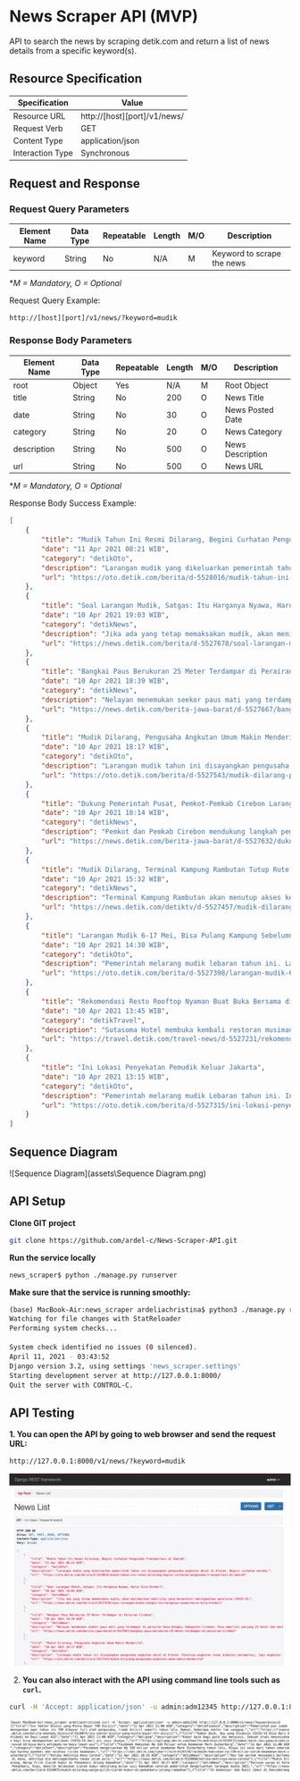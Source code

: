 # News Scraper API (MVP)
API to search the news by scraping detik.com and return a list of news details from a specific keyword(s).



## Resource Specification

| Specification    | Value                         |
| ---------------- | ----------------------------- |
| Resource URL     | http://\[host][port]/v1/news/ |
| Request Verb     | GET                           |
| Content Type     | application/json              |
| Interaction Type | Synchronous                   |



## Request and Response

### Request Query Parameters

| Element Name | Data Type | Repeatable | Length | M/O  | Description                |
| ------------ | --------- | ---------- | ------ | ---- | -------------------------- |
| keyword      | String    | No         | N/A    | M    | Keyword to scrape the news |

**M = Mandatory, O = Optional*

Request Query Example:

```bash
http://[host][port]/v1/news/?keyword=mudik
```



### Response Body Parameters

| Element Name | Data Type | Repeatable | Length | M/O  | Description      |
| ------------ | --------- | ---------- | ------ | ---- | ---------------- |
| root         | Object    | Yes        | N/A    | M    | Root Object      |
| title        | String    | No         | 200    | O    | News Title       |
| date         | String    | No         | 30     | O    | News Posted Date |
| category     | String    | No         | 20     | O    | News Category    |
| description  | String    | No         | 500    | O    | News Description |
| url          | String    | No         | 500    | O    | News URL         |

**M = Mandatory, O = Optional*

Response Body Success Example:

```json
[
    {
        "title": "Mudik Tahun Ini Resmi Dilarang, Begini Curhatan Pengusaha Transportasi di Daerah",
        "date": "11 Apr 2021 08:21 WIB",
        "category": "detikOto",
        "description": "Larangan mudik yang dikeluarkan pemerintah tahun ini disayangkan pengusaha angkutan darat di Klaten. Begini curhatan mereka.",
        "url": "https://oto.detik.com/berita/d-5528016/mudik-tahun-ini-resmi-dilarang-begini-curhatan-pengusaha-transportasi-di-daerah"
    },
    {
        "title": "Soal Larangan Mudik, Satgas: Itu Harganya Nyawa, Harus Kita Hindari",
        "date": "10 Apr 2021 19:03 WIB",
        "category": "detikNews",
        "description": "Jika ada yang tetap memaksakan mudik, akan menimbulkan mobilitas yang berpotensi meningkatkan penularan COVID-19.",
        "url": "https://news.detik.com/berita/d-5527678/soal-larangan-mudik-satgas-itu-harganya-nyawa-harus-kita-hindari"
    },
    {
        "title": "Bangkai Paus Berukuran 25 Meter Terdampar di Perairan Cirebon",
        "date": "10 Apr 2021 18:39 WIB",
        "category": "detikNews",
        "description": "Nelayan menemukan seekor paus mati yang terdampar di perairan Desa Bungko, Kabupaten Cirebon. Paus memiliki panjang 25 meter dan berbobot sekitar 10 ton.",
        "url": "https://news.detik.com/berita-jawa-barat/d-5527667/bangkai-paus-berukuran-25-meter-terdampar-di-perairan-cirebon"
    },
    {
        "title": "Mudik Dilarang, Pengusaha Angkutan Umum Makin Menderita",
        "date": "10 Apr 2021 18:17 WIB",
        "category": "detikOto",
        "description": "Larangan mudik tahun ini disayangkan pengusaha angkutan darat di Klaten. Pasalnya angkutan resmi dibatasi beroperasi, tapi angkutan lain bebas.",
        "url": "https://oto.detik.com/berita/d-5527543/mudik-dilarang-pengusaha-angkutan-umum-makin-menderita"
    },
    {
        "title": "Dukung Pemerintah Pusat, Pemkot-Pemkab Cirebon Larang Warga Mudik",
        "date": "10 Apr 2021 18:14 WIB",
        "category": "detikNews",
        "description": "Pemkot dan Pemkab Cirebon mendukung langkah pemerintah pusat terkait pelarangan mudik Lebaran 2021. Masyarakat Cirebon agar mematuhi kebijakan tersebut.",
        "url": "https://news.detik.com/berita-jawa-barat/d-5527632/dukung-pemerintah-pusat-pemkot-pemkab-cirebon-larang-warga-mudik"
    },
    {
        "title": "Mudik Dilarang, Terminal Kampung Rambutan Tutup Rute Antar Kota",
        "date": "10 Apr 2021 15:32 WIB",
        "category": "detikNews",
        "description": "Terminal Kampung Rambutan akan menutup akses keberangkatan bus berpenumpang pada 6 -17 Mei 2021. Langkah itu menyusul kebijakan larangan mudik dari peme",
        "url": "https://news.detik.com/detiktv/d-5527457/mudik-dilarang-terminal-kampung-rambutan-tutup-rute-antar-kota"
    },
    {
        "title": "Larangan Mudik 6-17 Mei, Bisa Pulang Kampung Sebelumnya?",
        "date": "10 Apr 2021 14:30 WIB",
        "category": "detikOto",
        "description": "Pemerintah melarang mudik lebaran tahun ini. Larangan mudik diberlakukan dari 6 Mei 2021 sampai 17 Mei 2021. Polisi akan memberlakukan pengamanan sebelum 6 Mei.",
        "url": "https://oto.detik.com/berita/d-5527398/larangan-mudik-6-17-mei-bisa-pulang-kampung-sebelumnya"
    },
    {
        "title": "Rekomendasi Resto Rooftop Nyaman Buat Buka Bersama di Jaksel",
        "date": "10 Apr 2021 13:45 WIB",
        "category": "detikTravel",
        "description": "Sutasoma Hotel membuka kembali restoran musimannya. Restoran ini hanya buka di bulan suci ramadhan.",
        "url": "https://travel.detik.com/travel-news/d-5527231/rekomendasi-resto-rooftop-nyaman-buat-buka-bersama-di-jaksel"
    },
    {
        "title": "Ini Lokasi Penyekatan Pemudik Keluar Jakarta",
        "date": "10 Apr 2021 13:15 WIB",
        "category": "detikOto",
        "description": "Pemerintah melarang mudik Lebaran tahun ini. Ini lokasi penyekatan pemudik yang akan keluar Jakarta.",
        "url": "https://oto.detik.com/berita/d-5527315/ini-lokasi-penyekatan-pemudik-keluar-jakarta"
    }
]
```



## Sequence Diagram

![Sequence Diagram](assets\Sequence Diagram.png)



## API Setup

**Clone GIT project**

```bash
git clone https://github.com/ardel-c/News-Scraper-API.git
```

**Run the service locally**

```bash
news_scraper$ python ./manage.py runserver
```

**Make sure that the service is running smoothly:**

```bash
(base) MacBook-Air:news_scraper ardeliachristina$ python3 ./manage.py runserver
Watching for file changes with StatReloader
Performing system checks...

System check identified no issues (0 silenced).
April 11, 2021 - 03:43:52
Django version 3.2, using settings 'news_scraper.settings'
Starting development server at http://127.0.0.1:8000/
Quit the server with CONTROL-C.
```



## API Testing

**1. You can open the API by going to web browser and send the request URL:**

```bash
http://127.0.0.1:8000/v1/news/?keyword=mudik
```

![Browser](assets/Browser.png)



2. **You can also interact with the API using command line tools such as `curl`.**

```bash
curl -H 'Accept: application/json' -u admin:adm12345 http://127.0.0.1:8000/v1/news/?keyword=covid
```

![Curl](assets/curl.png)

